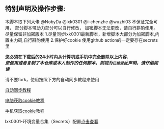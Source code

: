 ## 特别声明及操作步骤: 
本脚本取下列大佬 @NobyDa @lxk0301 @i-chenzhe @wuzhi03
不保证完全可用， 部分脚本带助力部分可以自行修改， 加密脚本无法更改，请自行斟酌使用。
尽量保留非加密版本
1.尽量同步lxk0301最新脚本，新增脚本大部分为加密脚本,内置主力码,自行斟酌使用 
2.保护好cookie 使用github action的一定要存在secrets里

 **您必须在下载后的24小时内从计算机或手机中完全删除以上内容.**  </br>
 ***您使用或者复制了本仓库或本人制作的任何脚本，则视为`已接受`此声明，请仔细阅读*** 


请不要fork，使用按照下方的自动同步教程来使用




[自动同步教程](https://github.com/inoyna11/jd28/blob/master/backUp/tongbu.md)






[电脑获取cookie教程](https://github.com/inoyna11/jd28/blob/master/backUp/GetJdCookie2.md)


[手机获取cookie教程](https://github.com/inoyna11/jd28/blob/master/backUp/GetJdCookie3.md)

lxk0301-环境变量合集（Secrets）配置[点击查看](https://github.com/inoyna11/jd28/blob/master/githubAction.md)


